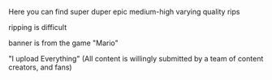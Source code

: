 Here you can find super duper epic medium-high varying quality rips

ripping is difficult

banner is from the game "Mario"

"I upload Everything"
(All content is willingly submitted by a team of content creators, and fans)
